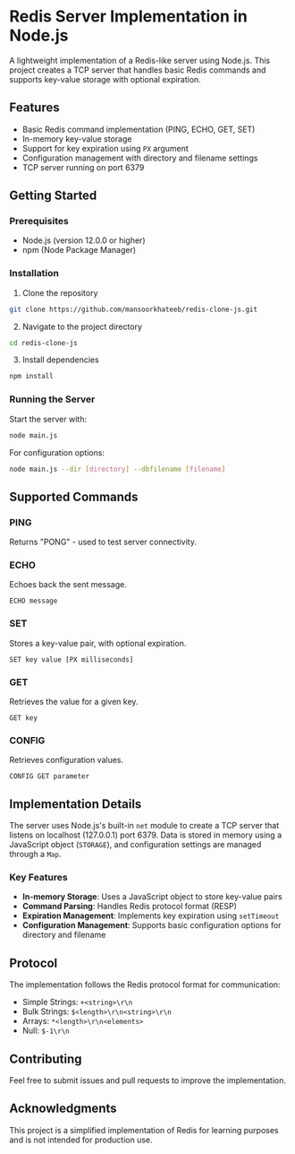 # Redis Server Implementation in Node.js

A lightweight implementation of a Redis-like server using Node.js. This project creates a TCP server that handles basic Redis commands and supports key-value storage with optional expiration.

## Features

- Basic Redis command implementation (PING, ECHO, GET, SET)
- In-memory key-value storage
- Support for key expiration using `PX` argument
- Configuration management with directory and filename settings
- TCP server running on port 6379

## Getting Started

### Prerequisites

- Node.js (version 12.0.0 or higher)
- npm (Node Package Manager)

### Installation

1. Clone the repository
```bash
git clone https://github.com/mansoorkhateeb/redis-clone-js.git
```

2. Navigate to the project directory
```bash
cd redis-clone-js
```

3. Install dependencies
```bash
npm install
```

### Running the Server

Start the server with:
```bash
node main.js
```

For configuration options:
```bash
node main.js --dir [directory] --dbfilename [filename]
```

## Supported Commands

### PING
Returns "PONG" - used to test server connectivity.

### ECHO
Echoes back the sent message.
```
ECHO message
```

### SET
Stores a key-value pair, with optional expiration.
```
SET key value [PX milliseconds]
```

### GET
Retrieves the value for a given key.
```
GET key
```

### CONFIG
Retrieves configuration values.
```
CONFIG GET parameter
```

## Implementation Details

The server uses Node.js's built-in `net` module to create a TCP server that listens on localhost (127.0.0.1) port 6379. Data is stored in memory using a JavaScript object (`STORAGE`), and configuration settings are managed through a `Map`.

### Key Features

- **In-memory Storage**: Uses a JavaScript object to store key-value pairs
- **Command Parsing**: Handles Redis protocol format (RESP)
- **Expiration Management**: Implements key expiration using `setTimeout`
- **Configuration Management**: Supports basic configuration options for directory and filename

## Protocol

The implementation follows the Redis protocol format for communication:

- Simple Strings: `+<string>\r\n`
- Bulk Strings: `$<length>\r\n<string>\r\n`
- Arrays: `*<length>\r\n<elements>`
- Null: `$-1\r\n`

## Contributing

Feel free to submit issues and pull requests to improve the implementation.

## Acknowledgments

This project is a simplified implementation of Redis for learning purposes and is not intended for production use.
